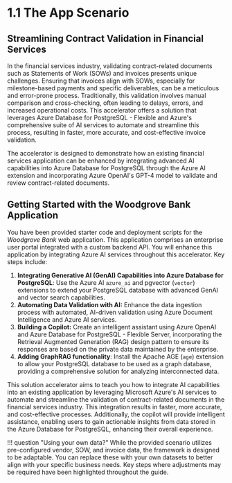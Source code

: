 # 1.1 The App Scenario

## Streamlining Contract Validation in Financial Services

In the financial services industry, validating contract-related documents such as Statements of Work (SOWs) and invoices presents unique challenges. Ensuring that invoices align with SOWs, especially for milestone-based payments and specific deliverables, can be a meticulous and error-prone process. Traditionally, this validation involves manual comparison and cross-checking, often leading to delays, errors, and increased operational costs. This accelerator offers a solution that leverages Azure Database for PostgreSQL - Flexible and Azure's comprehensive suite of AI services to automate and streamline this process, resulting in faster, more accurate, and cost-effective invoice validation.

The accelerator is designed to demonstrate how an existing financial services application can be enhanced by integrating advanced AI capabilities into Azure Database for PostgreSQL through the Azure AI extension and incorporating Azure OpenAI's GPT-4 model to validate and review contract-related documents.

## Getting Started with the Woodgrove Bank Application

You have been provided starter code and deployment scripts for the _Woodgrove Bank_ web application. This application comprises an enterprise user portal integrated with a custom backend API. You will enhance this application by integrating Azure AI services throughout this accelerator. Key steps include:

1. **Integrating Generative AI (GenAI) Capabilities into Azure Database for PostgreSQL**: Use the Azure AI `azure_ai` and pgvector (`vector`) extensions to extend your PostgreSQL database with advanced GenAI and vector search capabilities.
2. **Automating Data Validation with AI:** Enhance the data ingestion process with automated, AI-driven validation using Azure Document Intelligence and Azure AI services.
3. **Building a Copilot:** Create an intelligent assistant using Azure OpenAI and Azure Database for PostgreSQL - Flexible Server, incorporating the Retrieval Augmented Generation (RAG) design pattern to ensure its responses are based on the private data maintained by the enterprise.
4. **Adding GraphRAG functionality**: Install the Apache AGE (`age`) extension to allow your PostgreSQL database to be used as a graph database, providing a comprehensive solution for analyzing interconnected data.

This solution accelerator aims to teach you how to integrate AI capabilities into an existing application by leveraging Microsoft Azure's AI services to automate and streamline the validation of contract-related documents in the financial services industry. This integration results in faster, more accurate, and cost-effective processes. Additionally, the copilot will provide intelligent assistance, enabling users to gain actionable insights from data stored in the Azure Database for PostgreSQL, enhancing their overall experience.

!!! question "Using your own data?"
While the provided scenario utilizes pre-configured vendor, SOW, and invoice data, the framework is designed to be adaptable.
You can replace these with your own datasets to better align with your specific business needs.
Key steps where adjustments may be required have been highlighted throughout the guide.

